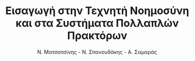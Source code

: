 ---
author: Ν. Ματσατσίνης - Ν. Σπανουδάκης - Α. Σαμαράς
cover: https://static.eudoxus.gr/books/preview/78/cover-2178.jpg
edition: 1η
eudoxusid: '2178'
isbn: 960-8105-77-3
layout: bibtex
num_pages: '448'
publisher: ΕΚΔΟΣΕΙΣ ΝΕΩΝ ΤΕΧΝΟΛΟΓΙΩΝ
ref: isbn_960_8105_77_3
title: Εισαγωγή στην Τεχνητή Νοημοσύνη και στα Συστήματα Πολλαπλών Πρακτόρων
year: '2006'
---